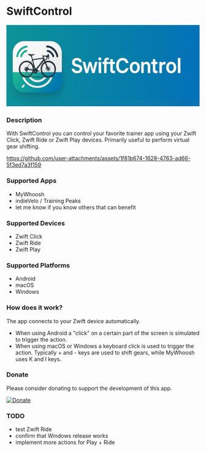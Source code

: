 # SwiftControl

<img src="logo.jpg" alt="SwiftControl Logo"/>

### Description

With SwiftControl you can control your favorite trainer app using your Zwift Click, Zwift Ride or Zwift Play devices. Primarily useful to perform virtual gear shifting.


https://github.com/user-attachments/assets/1f81b674-1628-4763-ad66-5f3ed7a3f159




### Supported Apps
- MyWhoosh
- indieVelo / Training Peaks
- let me know if you know others that can benefit

### Supported Devices
- Zwift Click
- Zwift Ride
- Zwift Play

### Supported Platforms
- Android
- macOS
- Windows

### How does it work?
The app connects to your Zwift device automatically. 

- When using Android a "click" on a certain part of the screen is simulated to trigger the action.
- When using macOS or Windows a keyboard click is used to trigger the action. Typically + and - keys are used to shift gears, while MyWhoosh uses K and I keys.

### Donate
Please consider donating to support the development of this app. 

[![Donate](https://img.shields.io/badge/Donate-PayPal-green.svg)](https://paypal.me/boni)

### TODO
- test Zwift Ride
- confirm that Windows release works
- implement more actions for Play + Ride
